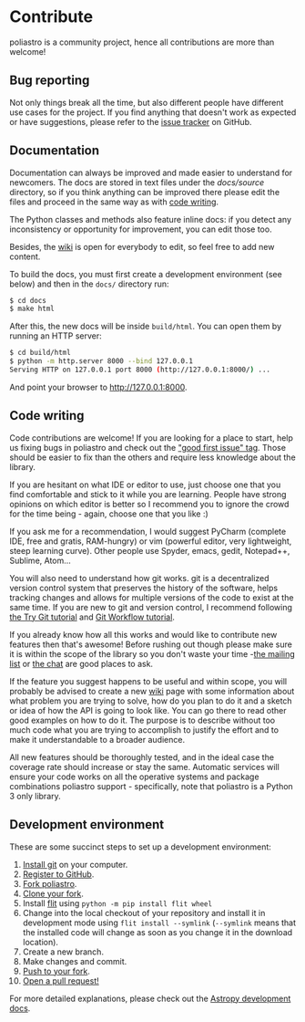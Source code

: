 # Contribute

poliastro is a community project, hence all contributions are more than
welcome!

## Bug reporting

Not only things break all the time, but also different people have
different use cases for the project. If you find anything that doesn\'t
work as expected or have suggestions, please refer to the [issue
tracker](https://github.com/poliastro/poliastro/issues) on GitHub.

## Documentation

Documentation can always be improved and made easier to understand for
newcomers. The docs are stored in text files under the
*docs/source* directory, so if you think anything can be
improved there please edit the files and proceed in the same way as with
[code writing](#code-writing).

The Python classes and methods also feature inline docs: if you detect
any inconsistency or opportunity for improvement, you can edit those
too.

Besides, the [wiki](https://github.com/poliastro/poliastro/wiki) is open
for everybody to edit, so feel free to add new content.

To build the docs, you must first create a development environment (see
below) and then in the `docs/` directory run:

```bash
$ cd docs
$ make html
```

After this, the new docs will be inside `build/html`. You can open them
by running an HTTP server:

```bash
$ cd build/html
$ python -m http.server 8000 --bind 127.0.0.1
Serving HTTP on 127.0.0.1 port 8000 (http://127.0.0.1:8000/) ...
```

And point your browser to <http://127.0.0.1:8000>.

## Code writing

Code contributions are welcome! If you are looking for a place to start,
help us fixing bugs in poliastro and check out the [\"good first issue\"
tag](https://github.com/poliastro/poliastro/issues?q=is%3Aissue+is%3Aopen+label%3A%22good+first+issue%22).
Those should be easier to fix than the others and require less knowledge
about the library.

If you are hesitant on what IDE or editor to use, just choose one that
you find comfortable and stick to it while you are learning. People have
strong opinions on which editor is better so I recommend you to ignore
the crowd for the time being - again, choose one that you like :)

If you ask me for a recommendation, I would suggest PyCharm (complete
IDE, free and gratis, RAM-hungry) or vim (powerful editor, very
lightweight, steep learning curve). Other people use Spyder, emacs,
gedit, Notepad++, Sublime, Atom\...

You will also need to understand how git works. git is a decentralized
version control system that preserves the history of the software, helps
tracking changes and allows for multiple versions of the code to exist
at the same time. If you are new to git and version control, I recommend
following [the Try Git tutorial](https://try.github.io/) and [Git
Workflow tutorial](https://www.asmeurer.com/git-workflow/).

If you already know how all this works and would like to contribute new
features then that\'s awesome! Before rushing out though please make
sure it is within the scope of the library so you don\'t waste your time
-[the mailing list](https://groups.io/g/poliastro-dev) or [the
chat](http://chat.poliastro.space/) are good places to ask.

If the feature you suggest happens to be useful and within scope, you
will probably be advised to create a new
[wiki](https://github.com/poliastro/poliastro/wiki) page with some
information about what problem you are trying to solve, how do you plan
to do it and a sketch or idea of how the API is going to look like. You
can go there to read other good examples on how to do it. The purpose is
to describe without too much code what you are trying to accomplish to
justify the effort and to make it understandable to a broader audience.

All new features should be thoroughly tested, and in the ideal case the
coverage rate should increase or stay the same. Automatic services will
ensure your code works on all the operative systems and package
combinations poliastro support - specifically, note that poliastro is a
Python 3 only library.

## Development environment

These are some succinct steps to set up a development environment:

1.  [Install git](https://git-scm.com/) on your computer.
2.  [Register to GitHub](https://github.com/).
3.  [Fork poliastro](https://help.github.com/articles/fork-a-repo/).
4.  [Clone your
    fork](https://help.github.com/articles/cloning-a-repository/).
5.  Install [flit](https://github.com/takluyver/flit) using
    `python -m pip install flit wheel`
6.  Change into the local checkout of your repository and install it in
    development mode using `flit install --symlink` (`--symlink` means
    that the installed code will change as soon as you change it in the
    download location).
7.  Create a new branch.
8.  Make changes and commit.
9.  [Push to your
    fork](https://help.github.com/articles/pushing-to-a-remote/).
10. [Open a pull
    request!](https://help.github.com/articles/creating-a-pull-request/)

For more detailed explanations, please check out the [Astropy
development
docs](https://docs.astropy.org/en/stable/development/workflow/development_workflow.html).
